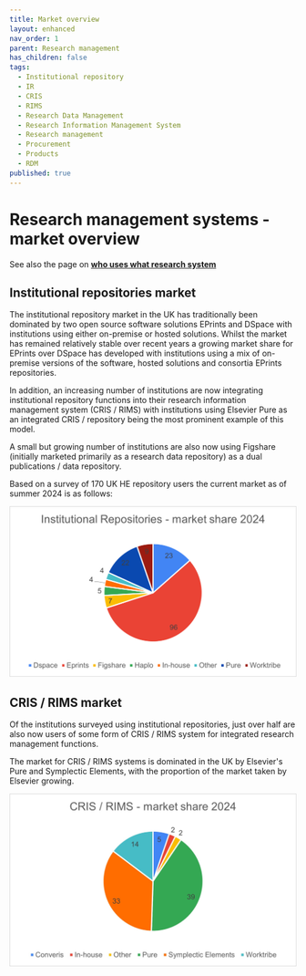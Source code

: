 ```yaml
---
title: Market overview
layout: enhanced
nav_order: 1
parent: Research management
has_children: false
tags:
  - Institutional repository
  - IR
  - CRIS
  - RIMS
  - Research Data Management
  - Research Information Management System
  - Research management
  - Procurement
  - Products
  - RDM
published: true
---
```

# Research management systems - market overview

See also the page on **[who uses what research system](https://www.helibtech.com/who-uses-what/who-uses-which-research-system)**

## Institutional repositories market

The institutional repository market in the UK has traditionally been dominated by two open source software solutions EPrints and DSpace with institutions using either on-premise or hosted solutions. Whilst the market has remained relatively stable over recent years a growing market share for EPrints over DSpace has developed with institutions using a mix of on-premise versions of the software, hosted solutions and consortia EPrints repositories.

In addition, an increasing number of institutions are now integrating institutional repository functions into their research information management system (CRIS / RIMS) with institutions using Elsevier Pure as an integrated CRIS / repository being the most prominent example of this model.

A small but growing number of institutions are also now using Figshare (initially marketed primarily as a research data repository) as a dual publications / data repository.

Based on a survey of 170 UK HE repository users the current market as of summer 2024 is as follows:

![Institutional repositories - market share 2024](/assets/images/ir-market-share.png 'Institutional repositories - market share 2024')

## CRIS / RIMS market

Of the institutions surveyed using institutional repositories, just over half are also now users of some form of CRIS / RIMS system for integrated research management functions.

The market for CRIS / RIMS systems is dominated in the UK by Elsevier's Pure and Symplectic Elements, with the proportion of the market taken by Elsevier growing.

![CRIS market share](/assets/images/cris-market-share.jpg 'CRIS market share')
